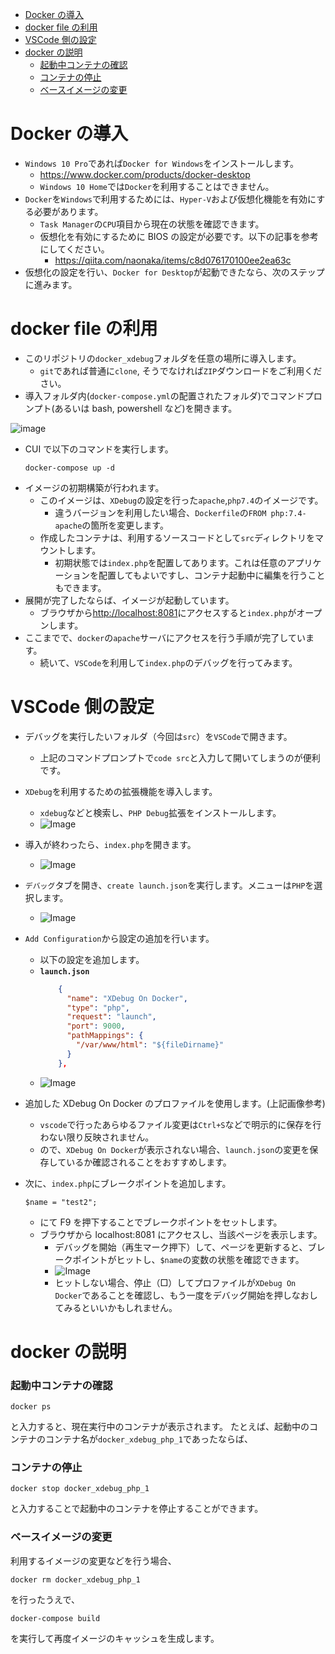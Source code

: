 - [Docker の導入](#docker-%e3%81%ae%e5%b0%8e%e5%85%a5)
- [docker file の利用](#docker-file-%e3%81%ae%e5%88%a9%e7%94%a8)
- [VSCode 側の設定](#vscode-%e5%81%b4%e3%81%ae%e8%a8%ad%e5%ae%9a)
- [docker の説明](#docker-%e3%81%ae%e8%aa%ac%e6%98%8e)
  - [起動中コンテナの確認](#%e8%b5%b7%e5%8b%95%e4%b8%ad%e3%82%b3%e3%83%b3%e3%83%86%e3%83%8a%e3%81%ae%e7%a2%ba%e8%aa%8d)
  - [コンテナの停止](#%e3%82%b3%e3%83%b3%e3%83%86%e3%83%8a%e3%81%ae%e5%81%9c%e6%ad%a2)
  - [ベースイメージの変更](#%e3%83%99%e3%83%bc%e3%82%b9%e3%82%a4%e3%83%a1%e3%83%bc%e3%82%b8%e3%81%ae%e5%a4%89%e6%9b%b4)

# Docker の導入

- `Windows 10 Pro`であれば`Docker for Windows`をインストールします。
  - https://www.docker.com/products/docker-desktop
  - `Windows 10 Home`では`Docker`を利用することはできません。
- `Docker`を`Windows`で利用するためには、`Hyper-V`および仮想化機能を有効にする必要があります。
  - `Task Manager`の`CPU`項目から現在の状態を確認できます。
  - 仮想化を有効にするために BIOS の設定が必要です。以下の記事を参考にしてください。
    - https://qiita.com/naonaka/items/c8d076170100ee2ea63c
- 仮想化の設定を行い、`Docker for Desktop`が起動できたなら、次のステップに進みます。

# docker file の利用

- このリポジトリの`docker_xdebug`フォルダを任意の場所に導入します。
  - `git`であれば普通に`clone`, そうでなければ`ZIP`ダウンロードをご利用ください。
- 導入フォルダ内(`docker-compose.yml`の配置されたフォルダ)でコマンドプロンプト(あるいは bash, powershell など)を開きます。

![image](./readme_images/cmd.png)

- CUI で以下のコマンドを実行します。
  ```
  docker-compose up -d
  ```
- イメージの初期構築が行われます。
  - このイメージは、`XDebug`の設定を行った`apache`,`php7.4`のイメージです。
    - 違うバージョンを利用したい場合、`Dockerfile`の`FROM php:7.4-apache`の箇所を変更します。
  - 作成したコンテナは、利用するソースコードとして`src`ディレクトリをマウントします。
    - 初期状態では`index.php`を配置してあります。これは任意のアプリケーションを配置してもよいですし、コンテナ起動中に編集を行うこともできます。
- 展開が完了したならば、イメージが起動しています。
  - ブラウザから[http://localhost:8081](http://localhost:8081)にアクセスすると`index.php`がオープンします。
- ここまでで、`docker`の`apache`サーバにアクセスを行う手順が完了しています。
  - 続いて、`VSCode`を利用して`index.php`のデバッグを行ってみます。

# VSCode 側の設定

- デバッグを実行したいフォルダ（今回は`src`）を`VSCode`で開きます。
  - 上記のコマンドプロンプトで`code src`と入力して開いてしまうのが便利です。
- `XDebug`を利用するための拡張機能を導入します。

  - `xdebug`などと検索し、`PHP Debug`拡張をインストールします。
  - ![Image](./readme_images/extension.png)

- 導入が終わったら、`index.php`を開きます。
  - ![Image](./readme_images/index.png)
- `デバッグ`タブを開き、`create launch.json`を実行します。メニューは`PHP`を選択します。
  - ![Image](./readme_images/debug.png)
- `Add Configuration`から設定の追加を行います。

  - 以下の設定を追加します。
  - **`launch.json`**
    ```json
        {
          "name": "XDebug On Docker",
          "type": "php",
          "request": "launch",
          "port": 9000,
          "pathMappings": {
            "/var/www/html": "${fileDirname}"
          }
        },
    ```
  - ![Image](./readme_images/config.png)

- 追加した XDebug On Docker のプロファイルを使用します。(上記画像参考)
  - `vscode`で行ったあらゆるファイル変更は`Ctrl+S`などで明示的に保存を行わない限り反映されません。
  - ので、`XDebug On Docker`が表示されない場合、`launch.json`の変更を保存しているか確認されることをおすすめします。
- 次に、`index.php`にブレークポイントを追加します。

  ```
  $name = "test2";
  ```

  - にて F9 を押下することでブレークポイントをセットします。
  - ブラウザから localhost:8081 にアクセスし、当該ページを表示します。
    - デバッグを開始（再生マーク押下）して、ページを更新すると、ブレークポイントがヒットし、`$name`の変数の状態を確認できます。
    - ![Image](./readme_images/break.png)
    - ヒットしない場合、停止（□）してプロファイルが`XDebug On Docker`であることを確認し、もう一度をデバッグ開始を押しなおしてみるといいかもしれません。

# docker の説明

### 起動中コンテナの確認

```
docker ps
```

と入力すると、現在実行中のコンテナが表示されます。
たとえば、起動中のコンテナのコンテナ名が`docker_xdebug_php_1`であったならば、

### コンテナの停止

```
docker stop docker_xdebug_php_1
```

と入力することで起動中のコンテナを停止することができます。

### ベースイメージの変更

利用するイメージの変更などを行う場合、

```
docker rm docker_xdebug_php_1
```

を行ったうえで、

```
docker-compose build
```

を実行して再度イメージのキャッシュを生成します。
